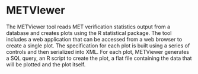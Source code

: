 # METVIewer
The METViewer tool reads MET verification statistics output from a database and creates plots using the R statistical package. The tool includes a web application that can be accessed from a web browser to create a single plot. The specification for each plot is built using a series of controls and then serialized into XML. For each plot, METViewer generates a SQL query, an R script to create the plot, a flat file containing the data that will be plotted and the plot itself.
